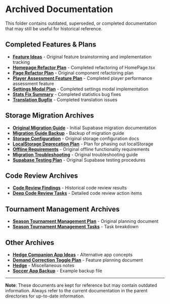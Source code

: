 # Archived Documentation

This folder contains outdated, superseded, or completed documentation that may still be useful for historical reference.

## Completed Features & Plans

- **[Feature Ideas](FEATURE_IDEAS.md)** - Original feature brainstorming and implementation tracking
- **[Homepage Refactor Plan](homepage-refactor-plan.md)** - Completed refactoring of HomePage.tsx
- **[Page Refactor Plan](page-refactor-plan.md)** - Original component refactoring plan
- **[Player Assessment Feature Plan](player-assessment-feature-plan.md)** - Completed player performance assessment feature
- **[Settings Modal Plan](settings-modal-plan.md)** - Completed settings modal implementation
- **[Stats Fix Summary](STATS_FIX_SUMMARY.md)** - Completed statistics bug fixes
- **[Translation Bugfix](translation-bugfix.md)** - Completed translation issues

## Storage Migration Archives

- **[Original Migration Guide](original-migration-guide.md)** - Initial Supabase migration documentation
- **[Migration Guide Backup](migration-guide-backup.md)** - Backup of migration guide
- **[Storage Configuration](STORAGE_CONFIGURATION.md)** - Original storage configuration docs
- **[LocalStorage Deprecation Plan](localstorage-deprecation-plan.md)** - Plan for phasing out localStorage
- **[Offline Requirements](offline-requirements.md)** - Original offline functionality requirements
- **[Migration Troubleshooting](migration-troubleshooting.md)** - Original troubleshooting guide
- **[Supabase Testing Plan](supabase_testing_plan.md)** - Original Supabase testing procedures

## Code Review Archives

- **[Code Review Findings](code-review-findings.md)** - Historical code review results
- **[Deep Code Review Tasks](deep-code-review-tasks.md)** - Detailed code review action items

## Tournament Management Archives

- **[Season Tournament Management Plan](season-tournament-management-plan.md)** - Original planning document
- **[Season Tournament Management Tasks](season-tournament-management-tasks.md)** - Task breakdown

## Other Archives

- **[Hedge Companion App Ideas](hedge-companion-app-ideas.md)** - Alternative app concepts
- **[Demand Correction Toggle Plan](demand-correction-toggle-plan.md)** - Feature planning document
- **[Hedge](hedge.md)** - Miscellaneous notes
- **[Soccer App Backup](SoccerApp_Backup_2025.json)** - Example backup file

---

**Note**: These documents are kept for reference but may contain outdated information. Always refer to the current documentation in the parent directories for up-to-date information.